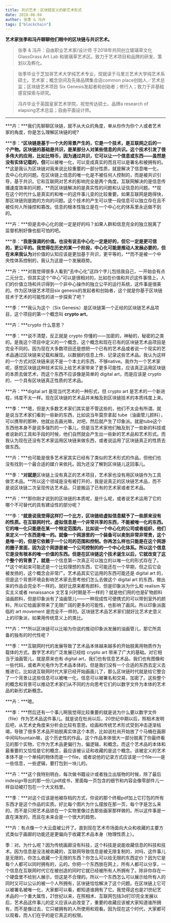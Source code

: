 ```yaml
---
title: 共识艺术：区块链定义的新艺术形式
date: 2018-06-04
author: 张季 & 冯卉
tags: ["blockchain"]
---
```


**艺术家张季和冯卉聊聊他们眼中的区块链与共识艺术。**

<!--more-->

>  张季 & 冯卉：自由职业艺术家/设计师 于2018年共同创立玻璃草文化GlassGrass Art Lab 和玻璃草艺术区。致力于艺术项目和品牌的研发、策划以及孵化。

> 张季毕业于芝加哥艺术大学纯艺术专业，现就读于马里兰艺术大学纯艺术系硕士。艺术家；概念空间及先锋品牌集合店common place创始人／艺术总监；区块链艺术项目  Six Genesis发起者和创始者；修行人；致力于非基础感官探索与研究。

> 冯卉毕业于英国皇家艺术学院，视觉传达硕士。品牌a research of elapsing艺术总监；自由平面设计师。

- - - - - 

***卉：***我们先聊聊区块链，就不从大众的角度，单从你作为你个人或者艺术家的角度，你是怎么理解区块链的呢?

***季：***区块链是基于一个大的背景产生的，它是一个技术，是互联网之后的一个产物。区块链的基础是共识，是某部分人对某些信息的共识。这个技术引发了很多伟大的应用，比如比特币，因为通过共识，它可以让一个信息或东西——虽然是没有实体记载的，但**可以被唯一化，可以变成真实的而且可以是署名和被拥有的。**这是我认为区块链对我来说比较重要的一部分性质，就是解决了信息唯一化，去中心化的问题。在区块链上信息的唯一化是不被任何人控制的，而是被共识引导，基于共识。它和互联网对艺术的影响完全是两个角度。互联网解决的是信息传播速度效率的问题，**而区块链解决的是真实性的问题和认证信息的问题。**现在这个时代什么是真实的和唯一的这件事儿变的比较重要。如果互联网是跑得快，那区块链则是跑的方向的问题。这个技术的产生可以使一段信息可以独立存在且不被任何人所操控和篡改。信息的根本性独立是在一个中心化的体系里永远做不到的。

***卉：***但是去中心化的就一定是好的吗？如果人群和信息完全的独立脱离了监督机制好像也挺可怕的吧。

***季：***我是强调的价值。也没有说去中心化一定是好的，但它一定是更可信的，更公平的。我觉得在历史的某一个阶段，中心化可能是推动人发展必要的，但在未来我认为**对价值的认知应该是更加基于共识，更平等的，**而不是被一个中央性体系控制的，我认为这是一个发展趋势。

***卉：***对我觉得很多人看到“去中心化”这四个字儿包括我自己，一开始会有点二元分立，但其实这个“中心”可以是很相对的，比如在价值和共识这件事情上，人们的价值立场和共识得到一个非中心操作的独立公平的运行系统，这件事是很美的。作为区块链艺术项目six genesis的发起者和创始者，这个就是你基于区块链技术于艺术的可能性的进一步探索了吧？

***季：***我认为这个（Six Genesis）是区块链第一个正经的区块链艺术品项目，这个项目的第一个概念叫 **crypto art**。

***卉：***crypto 什么意思？

***季：***说不清楚，反正就是 crypto 你懂的——加密的，神秘的，秘密的之类的。是我这个项目中定义的一个概念，这个概念和现在已有的区块链艺术品项目是完全不同的。因为现在大多数项目还是想把一个已有的艺术品或者说一个现实的艺术品通过区块链来记载和展现。以数据的信息上传、记录这些艺术品。我认为这样的一个方式对区块链来说不是一个本土的东西，不够native。我作为一个艺术家呢，感觉区块链这种技术实际上给艺术家带来了更多可能性，应该真正运用区块链的本质去做艺术，而这个东西不应该像是简单的 digital art，而是应该是 crypto 的，一个具有区块链真正性质的艺术品。

***卉：***digital art 是现当代艺术的一种形式，但 crypto art 是艺术的一个新进程，纬度不太一样。现在区块链的艺术品并未触及到区块链技术的本质纬度上来。

***季：***嗯，但是大多数艺术家们其实是不管这些的，他们不太会有所谓。就是说当艺术家们看到一些新的东西，比如说当年莫奈拿起 tube（油画管儿颜料），可以携带的那种，他就出去画光嘛，对吧，然后就产生了印象派。就是tube这个东西他本身不是说多强烈的一个事儿，但是当艺术家他们触及到了一些新的科技或者说新的工具和手段的时候，他们自然就会产生出一些新的艺术品和艺术形式。而我认为现在还没有艺术家运用区块链来做东西，或者说运用了区块链真正的性质去做东西。

***卉：***也可能是很多艺术家其实已经有了类似的艺术形式的作品，但他们也没有找到一个最合适的媒介来依托。因为还没了解到区块链儿这回事儿。

***季：***对就是**区块链上没有真正的艺术项目，艺术家也没有用区块链作为工具做艺术品。**所以这个领域是没有被打开的，我是说真正的区块链艺术品，而不是说区块链二次呈现传达艺术品，只是搬运了已有的艺术家或者艺术品。

***卉：***那你刚才说到的区块链的本质呢，是什么呢，或者说艺术运用了它的哪个不可替代的具有建设性的部分呢？

***季：***就是说我觉得这样打一个比方，区块链给虚拟信息赋予了一些原来没有的性质。在互联网时代，虚拟信息是一个非常共享的东西，不能被唯一化的东西。它的唯一化只能是在某一个特定范围内，比如说一个中心化的公司或者组织，他们来定义一个东西是唯一的。就像一个网游里的一个装备可以卖到非常非常贵，这个是唯一的，但是它依赖于一个公司的范围和控制。你再怎么样也只能是在这个网游的圈子里面，因为这个网游是被一个公司控制的的一个中心化体系。所以这个信息它是没有根本的唯一价值的东西。但是在区块链这个技术诞生以后，它就改变了这个整个的背景了，就是**一个信息第一次真正可以独立的以唯一化的形式存在了。**这个听起来可能还是一个比较理想的东西，它可能还在一个早期，但之后它会被发扬的，这个概念会非常广。艺术品其实它运用的东西可能还是 digital art 的，但是这个背景环境会影响艺术家去思考他们怎么去做这个 digital art 的东西，做出来的作品会完全不一样的。就好比原来都有颜料，但是印象派为什么和 realism 写实主义或者 renaissance 文艺复兴时期是不一样的？就是他们用的也是矿物颜料油画颜料，但是印象派有了油画管儿——一种现成性可便携式的可以带到室外的颜料，所以它给画家带来了无限广阔的更多的可能性，也影响了画风。所以印象派面临的 art movement 是完全不一样的。区块链艺术品艺术家们就好比艺术史意义上的印象派，如果用传统意义上的类比。

***卉：***所以区块链可以比喻为你说的推动印象派发展的油画管儿，那它所具备的独有的时代性呢？

***季：***互联网时代的发展导致了艺术品本体越来越多的开始脱离用物质作为载体的方式。数字艺术的广泛发展已经给 crypto art 带来了广大的基础。对它相当于油画管儿，就是原来也有 digital art，我们也有信息艺术品，我们也有图像和一些代码，或者声光电作为艺术品本体的。但是我们没有一个合适的东西去定义去推进它。比如说互联网时代大家已经开始画画儿了，那么区块链时代就是给它整合了一个背景让这些信息可以被唯一化，信息可以被署名和交易，加密了。这些整个的概念和背景可以推动艺术家们从不同的方向思考它们的以数字文件为本体的艺术品的新形式新概念。

***卉：***嗯。

***季：***然后还有一个事儿啊我觉得比较重要的就是说为什么要以数字文件（file）作为艺术品这件事儿。就是说在杜尚以后，20世纪中期以后，照相术发明后吧，从艺术史角度来分析会比较有意思。绘画和传统艺术形式受到冲击逐渐枯竭，导致了很多艺术品开始脱离实体这个本质，比如说杜尚开始放了个马桶在画廊中间叫fountain嘛，这个历史性的作品，这个作品本体很大一部分脱离了你最终看见的那个实物，它作为艺术品更偏行为，偏逻辑，和概念。而这个艺术品的本体和最重要的又恰恰是它的概念，最应该被认证和收藏的是这个概念。该被定义的艺术本体不是一个单纯的物体而是一个file，或者说他的记录方式应该是一个file——是一些信息，一些逻辑，要打包到一块儿的。

***卉：***这个我特别明白，每次做书籍设计或者独立出版物的时候，除了最后indesign导出的那一份儿pdf成书，里面每一页包含的细节和内容会像零部件儿一样自动被打包在一个大文档里。

***季：***对这个应该是他被存档的方式，你说的那个终极pdf加上它打包的所有东西才是这个作品的实质。好比每个图片为什么摆放在那一页，每个字是怎么来的。而不是只把艺术品锁在一个实物里像过去那些画家那样做的。所以这件事是一直在演发的，而且在未来会是一个很大的趋势。

***卉：有点像一个大云盘被公开了。直到现在艺术市场面向大众和收藏的主要方式类似于画廊的功能还是更偏向于收藏艺术品本身（物理性质上）。



季：对。为什么呢？因为传统画廊没有科技，这个科技是说能收藏信息的科技和技术。因为信息是没法被收藏的，互联网导致信息是被无限复制的，对吗，这件事儿是无限的，你怎么收藏一个无限的东西？你怎么可以给无限的东西定价？因为它是每个人都可以同时拥有的，云的。你把一个东西放在网上，所有人都可以分享，一个信息在互联网时代它在被创造的同时它就已经被所有人所拥有了。除非你存在一个硬盘里不给别人展示，但这是不合理的。所以一个东西怎么可以展示给所有人的同时又可以公认的被一个人所拥有，区块链恰恰解决了这个问题。在区块链上它可以被署名被唯一化，大家都可以看，都知道谁拥有了它。我觉得这也是21世纪艺术品的一个重大属性，21世纪以来，在照相术、互联网包括3d打印完全发展以后，艺术品这件事儿的定义应该从此改变了，重要的收藏应该被大家知道谁所拥有，而不是像过去，它只被拥有的人所使用和观看。因为现在这个时代，大家都可以观看，而人们在乎的是它真正的权限。